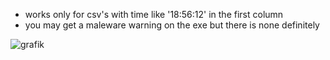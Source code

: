 - works only for csv's with time like '18:56:12' in the first column
- you may get a maleware warning on the exe but there is none definitely

![grafik](https://github.com/philippoo66/eBZaehler/assets/122479122/265a129d-9783-4801-879d-be1c44b21cc6)
